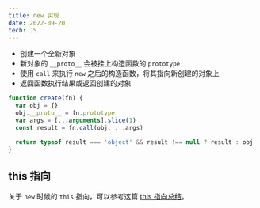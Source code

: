 ```yaml
---
title: new 实现
date: 2022-09-20
tech: JS
---
```


- 创建一个全新对象
- 新对象的 `__proto__` 会被挂上构造函数的 `prototype`
- 使用 `call` 来执行 `new` 之后的构造函数，将其指向新创建的对象上
- 返回函数执行结果或返回创建的对象

```js
function create(fn) {
  var obj = {}
  obj.__proto__ = fn.prototype
  var args = [...arguments].slice(1)
  const result = fn.call(obj, ...args)

  return typeof result === 'object' && result !== null ? result : obj
}
```

## this 指向

关于 `new` 时候的 `this` 指向，可以参考这篇 [this 指向总结](https://rzhavenir.github.io/front/js/this.html#new-bind)。
